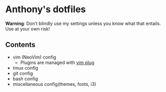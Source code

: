 # Anthony's dotfiles

**Warning**: Don’t blindly use my settings unless you know what that entails. Use at your own risk!

## Contents

- vim (NeoVim) config
  - Plugins are managed with [vim plug](https://github.com/junegunn/vim-plug)
- tmux config
- git config
- bash config
- miscellaneous config(themes, fonts, i3)

